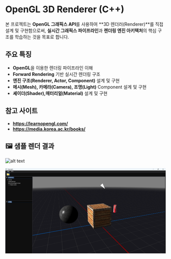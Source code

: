 # OpenGL 3D Renderer (C++)

본 프로젝트는 **OpenGL 그래픽스 API**를 사용하여 **3D 렌더러(Renderer)**를 직접 설계 및 구현함으로써, 
**실시간 그래픽스 파이프라인**과 **렌더링 엔진 아키텍처**의 핵심 구조를 학습하는 것을 목표로 합니다.

## 주요 특징
- **OpenGL**을 이용한 렌더링 파이프라인 이해
- **Forward Rendering** 기반 실시간 렌더링 구조
- **엔진 구조(Renderer, Actor, Component)** 설계 및 구현
- **메시(Mesh), 카메라(Camera), 조명(Light)** Component 설계 및 구현
- **셰이더(Shader),매터리얼(Material)** 설계 및 구현


## 참고 사이트
- **https://learnopengl.com/**
- **https://media.korea.ac.kr/books/**


## 🖼️ 샘플 렌더 결과

![alt text](screenshot/image.gif)




![alt text](screenshot/image03.png)
